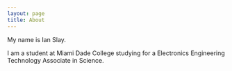 ```yaml
---
layout: page
title: About
---
```

My name is Ian Slay.

I am a student at Miami Dade College studying for a Electronics Engineering Technology Associate in Science.
